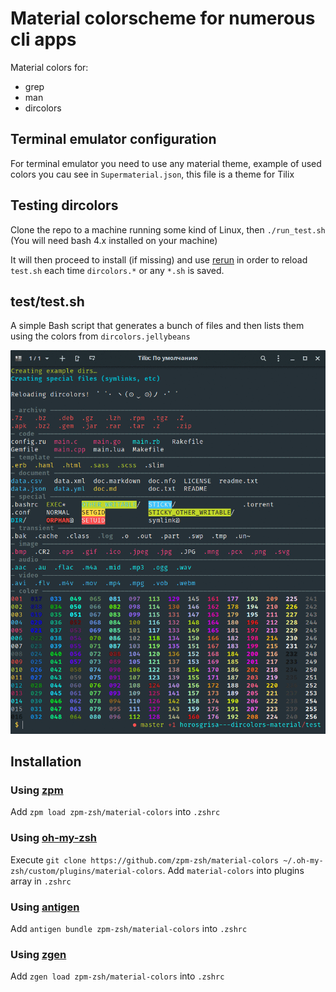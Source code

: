 Material colorscheme for numerous cli apps
====================

Material colors for:

* grep
* man
* dircolors

## Terminal emulator configuration

For terminal emulator you need to use any material theme, example of used colors you cau see in `Supermaterial.json`, this file is a theme for Tilix

## Testing dircolors

Clone the repo to a machine running some kind of Linux, then `./run_test.sh`
(You will need bash 4.x installed on your machine)

It will then proceed to install (if missing) and use
[rerun](https://github.com/alexch/rerun/) in order to reload
`test.sh` each time `dircolors.*` or any `*.sh` is saved.

## test/test.sh

A simple Bash script that generates a bunch of files
and then lists them using the colors from `dircolors.jellybeans`

![Test output](./screenshot.png)

## Installation

### Using [zpm](https://github.com/zpm-zsh/zpm)

Add `zpm load zpm-zsh/material-colors` into `.zshrc`

### Using [oh-my-zsh](https://github.com/robbyrussell/oh-my-zsh)

Execute `git clone https://github.com/zpm-zsh/material-colors ~/.oh-my-zsh/custom/plugins/material-colors`. Add `material-colors` into plugins array in `.zshrc`

### Using [antigen](https://github.com/zsh-users/antigen)

Add `antigen bundle zpm-zsh/material-colors` into `.zshrc`

### Using [zgen](https://github.com/tarjoilija/zgen)

Add `zgen load zpm-zsh/material-colors` into `.zshrc`
